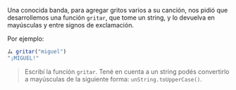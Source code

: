 Una conocida banda, para agregar gritos varios a su canción, nos pidió que desarrollemos una función `gritar`, que tome un string, y lo devuelva en mayúsculas y entre signos de exclamación.

Por ejemplo:

```javascript
ム gritar("miguel")
"¡MIGUEL!"
```

> Escribí la función `gritar`. Tené en cuenta a un string podés convertirlo a mayúsculas de la siguiente forma: `unString.toUpperCase()`.
